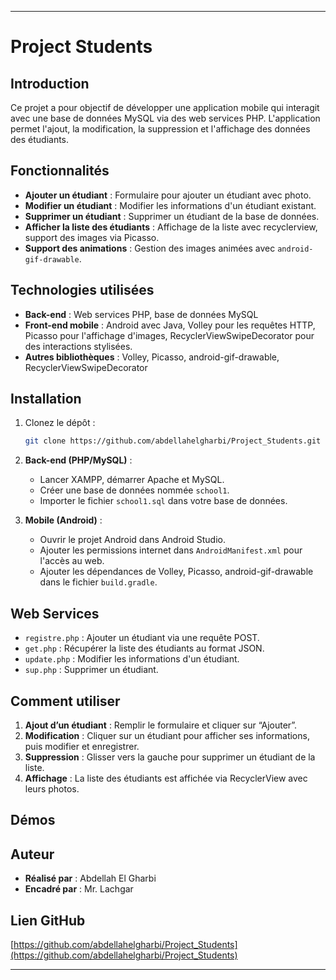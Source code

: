 

---

# Project Students

## Introduction

Ce projet a pour objectif de développer une application mobile qui interagit avec une base de données MySQL via des web services PHP. L'application permet l'ajout, la modification, la suppression et l'affichage des données des étudiants.

## Fonctionnalités

- **Ajouter un étudiant** : Formulaire pour ajouter un étudiant avec photo.
- **Modifier un étudiant** : Modifier les informations d'un étudiant existant.
- **Supprimer un étudiant** : Supprimer un étudiant de la base de données.
- **Afficher la liste des étudiants** : Affichage de la liste avec recyclerview, support des images via Picasso.
- **Support des animations** : Gestion des images animées avec `android-gif-drawable`.

## Technologies utilisées

- **Back-end** : Web services PHP, base de données MySQL
- **Front-end mobile** : Android avec Java, Volley pour les requêtes HTTP, Picasso pour l'affichage d'images, RecyclerViewSwipeDecorator pour des interactions stylisées.
- **Autres bibliothèques** : Volley, Picasso, android-gif-drawable, RecyclerViewSwipeDecorator

## Installation

1. Clonez le dépôt :  
   ```bash
   git clone https://github.com/abdellahelgharbi/Project_Students.git
   ```

2. **Back-end (PHP/MySQL)** :
   - Lancer XAMPP, démarrer Apache et MySQL.
   - Créer une base de données nommée `school1`.
   - Importer le fichier `school1.sql` dans votre base de données.

3. **Mobile (Android)** :
   - Ouvrir le projet Android dans Android Studio.
   - Ajouter les permissions internet dans `AndroidManifest.xml` pour l'accès au web.
   - Ajouter les dépendances de Volley, Picasso, android-gif-drawable dans le fichier `build.gradle`.

## Web Services

- `registre.php` : Ajouter un étudiant via une requête POST.
- `get.php` : Récupérer la liste des étudiants au format JSON.
- `update.php` : Modifier les informations d'un étudiant.
- `sup.php` : Supprimer un étudiant.

## Comment utiliser

1. **Ajout d’un étudiant** : Remplir le formulaire et cliquer sur “Ajouter”.
2. **Modification** : Cliquer sur un étudiant pour afficher ses informations, puis modifier et enregistrer.
3. **Suppression** : Glisser vers la gauche pour supprimer un étudiant de la liste.
4. **Affichage** : La liste des étudiants est affichée via RecyclerView avec leurs photos.

## Démos



## Auteur

- **Réalisé par** : Abdellah El Gharbi  
- **Encadré par** : Mr. Lachgar

## Lien GitHub

[https://github.com/abdellahelgharbi/Project_Students](https://github.com/abdellahelgharbi/Project_Students)

---
